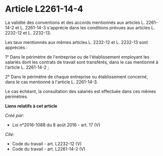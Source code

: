 # Article L2261-14-4

La validité des conventions et des accords mentionnés aux articles L. 2261-14-2 et L. 2261-14-3 s'apprécie dans les
conditions prévues aux articles L. 2232-12 et L. 2232-13. 

Les taux mentionnés aux mêmes articles L. 2232-12 et L. 2232-13 sont appréciés : 

1° Dans le périmètre de l'entreprise ou de l'établissement employant les salariés dont les contrats de travail sont
transférés, dans le cas mentionné à l'article L. 2261-14-2 ; 

2° Dans le périmètre de chaque entreprise ou établissement concerné, dans le cas mentionné à l'article L. 2261-14-3. 

Le cas échéant, la consultation des salariés est effectuée dans ces mêmes périmètres.

**Liens relatifs à cet article**

_Créé par_:

  - Loi n°2016-1088 du 8 août 2016 - art. 17 (V)

_Cite_:

  - Code du travail - art. L2232-12 (V)
  - Code du travail - art. L2261-14-2 (V)
